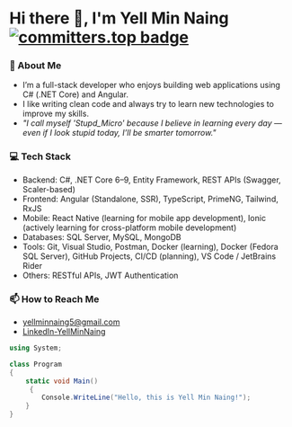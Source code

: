 # Hi there 👋, I'm Yell Min Naing [![committers.top badge](https://user-badge.committers.top/myanmar_private/YellMinNaing-micro.svg)](https://user-badge.committers.top/myanmar_private/YellMinNaing-micro)

### 🔭 About Me
- I’m a full-stack developer who enjoys building web applications using C# (.NET Core) and Angular.
- I like writing clean code and always try to learn new technologies to improve my skills.
- *"I call myself 'Stupd_Micro' because I believe in learning every day — even if I look stupid today, I’ll be smarter tomorrow."*


### 💻 Tech Stack
- Backend: C#, .NET Core 6–9, Entity Framework, REST APIs (Swagger, Scaler-based)
- Frontend: Angular (Standalone, SSR), TypeScript, PrimeNG, Tailwind, RxJS
- Mobile: React Native (learning for mobile app development), Ionic (actively learning for cross-platform mobile development)
- Databases: SQL Server, MySQL, MongoDB
- Tools: Git, Visual Studio, Postman, Docker (learning), Docker (Fedora SQL Server), GitHub Projects, CI/CD (planning), VS Code / JetBrains Rider
- Others: RESTful APIs, JWT Authentication

### 📫 How to Reach Me
- [yellminnaing5@gmail.com](mailto:yellminnaing5@gmail.com)
- [LinkedIn-YellMinNaing](https://www.linkedin.com/in/yellminnaing/)

```csharp
using System;

class Program
{
    static void Main()
     {
        Console.WriteLine("Hello, this is Yell Min Naing!");
    }
}
